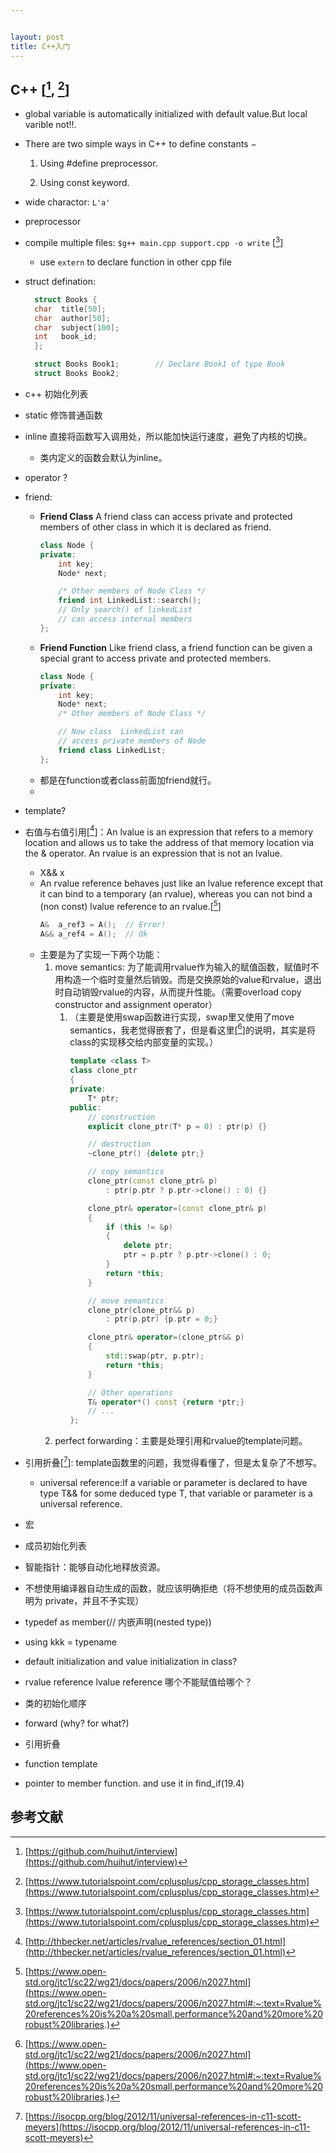 ```yaml
---


layout: post
title: C++入门
---
```


## C++ [[^1], [^2]]
* global variable is automatically initialized with default value.But local varible not!!.  

* There are two simple ways in C++ to define constants −

	1. Using #define preprocessor.

	1. Using const keyword.

* wide charactor: `L'a'`
* preprocessor 
* compile multiple files: `$g++ main.cpp support.cpp -o write` [[^2]]
	* use `extern` to declare function in other cpp file 
* struct defination:
  ```c++
    struct Books {
    char  title[50];
    char  author[50];
    char  subject[100];
    int   book_id;
    };

    struct Books Book1;        // Declare Book1 of type Book
    struct Books Book2; 
  ```

* c++ 初始化列表

* static 修饰普通函数 

* inline  直接将函数写入调用处，所以能加快运行速度，避免了内核的切换。
  * 类内定义的函数会默认为inline。

* operator ?
  
* friend:
  * **Friend Class** A friend class can access private and protected members of other class in which it is declared as friend.
    ```c++
    class Node {
    private:
        int key;
        Node* next;
    
        /* Other members of Node Class */
        friend int LinkedList::search();
        // Only search() of linkedList
        // can access internal members
    };
    ``` 
  * **Friend Function** Like friend class, a friend function can be given a special grant to access private and protected members. 
    ```c++
    class Node {
    private:
        int key;
        Node* next;
        /* Other members of Node Class */
    
        // Now class  LinkedList can
        // access private members of Node
        friend class LinkedList;
    };
    ``` 
  * 都是在function或者class前面加friend就行。
  * 

* template?

* 右值与右值引用[[^lrr]]：An lvalue is an expression that refers to a memory location and allows us to take the address of that memory location via the & operator. An rvalue is an expression that is not an lvalue. 
  * X&& x
  * An rvalue reference behaves just like an lvalue reference except that it can bind to a temporary (an rvalue), whereas you can not bind a (non const) lvalue reference to an rvalue.[[^3]]
    ```c++
    A&  a_ref3 = A();  // Error!
    A&& a_ref4 = A();  // Ok
    ``` 
  * 主要是为了实现一下两个功能：
    1. move semantics: 为了能调用rvalue作为输入的赋值函数，赋值时不用构造一个临时变量然后销毁。而是交换原始的value和rvalue，退出时自动销毁rvalue的内容，从而提升性能。（需要overload copy constructor and assignment operator）
       1. （主要是使用swap函数进行实现，swap里又使用了move semantics，我老觉得嵌套了，但是看这里[[^3]]的说明，其实是将class的实现移交给内部变量的实现。）
          ```c++
          template <class T>
          class clone_ptr
          {
          private:
              T* ptr;
          public:
              // construction
              explicit clone_ptr(T* p = 0) : ptr(p) {}

              // destruction
              ~clone_ptr() {delete ptr;}

              // copy semantics
              clone_ptr(const clone_ptr& p)
                  : ptr(p.ptr ? p.ptr->clone() : 0) {}

              clone_ptr& operator=(const clone_ptr& p)
              {
                  if (this != &p)
                  {
                      delete ptr;
                      ptr = p.ptr ? p.ptr->clone() : 0;
                  }
                  return *this;
              }

              // move semantics
              clone_ptr(clone_ptr&& p)
                  : ptr(p.ptr) {p.ptr = 0;}

              clone_ptr& operator=(clone_ptr&& p)
              {
                  std::swap(ptr, p.ptr);
                  return *this;
              }

              // Other operations
              T& operator*() const {return *ptr;}
              // ...
          };
          ``` 
    2. perfect forwarding：主要是处理引用和rvalue的template问题。


* 引用折叠[[^4]]: template函数里的问题，我觉得看懂了，但是太复杂了不想写。
  * universal reference:If a variable or parameter is declared to have type T&& for some deduced type T, that variable or parameter is a universal reference.


* 宏
* 成员初始化列表
* 智能指针：能够自动化地释放资源。
* 不想使用编译器自动生成的函数，就应该明确拒绝（将不想使用的成员函数声明为 private，并且不予实现）

* typedef as member(// 内嵌声明(nested type))
* using kkk = typename 

* default initialization and value initialization in class?
* rvalue reference lvalue reference 哪个不能赋值给哪个？
* 类的初始化顺序
* forward (why? for what?)
* 引用折叠
* function template
* pointer to member function. and use it in find_if(19.4)

## 参考文献

[^1]: [https://github.com/huihut/interview](https://github.com/huihut/interview)

[^2]: [https://www.tutorialspoint.com/cplusplus/cpp_storage_classes.htm](https://www.tutorialspoint.com/cplusplus/cpp_storage_classes.htm)

[^lrr]: [http://thbecker.net/articles/rvalue_references/section_01.html](http://thbecker.net/articles/rvalue_references/section_01.html)

[^3]: [https://www.open-std.org/jtc1/sc22/wg21/docs/papers/2006/n2027.html](https://www.open-std.org/jtc1/sc22/wg21/docs/papers/2006/n2027.html#:~:text=Rvalue%20references%20is%20a%20small,performance%20and%20more%20robust%20libraries.)

[^4]: [https://isocpp.org/blog/2012/11/universal-references-in-c11-scott-meyers](https://isocpp.org/blog/2012/11/universal-references-in-c11-scott-meyers)